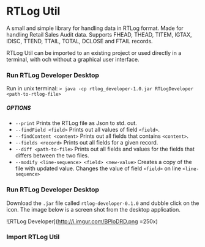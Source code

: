 

# RTLog Util
A small and simple library for handling data in RTLog format. Made for handling Retail Sales Audit data. Supports FHEAD, THEAD, TITEM, IGTAX, IDISC, TTEND, TTAIL, TOTAL, DCLOSE and FTAIL records.

RTLog Util can be imported to an existing project or used directly in a terminal, with och without a graphical user interface.

### Run RTLog Developer Desktop 
Run in unix terminal: `> java -cp rtlog_developer-1.0.jar RTLogDeveloper <path-to-rtlog-file>`

##### OPTIONS

* `--print` Prints the RTLog file as Json to std. out.
* `--findField <field>` Prints out all values of field `<field>`.
* `--findContent <content>` Prints out all fields that contains `<content>`.
* `--fields <record>` Prints out all fields for a given record.
* `--diff <path-to-file>` Prints out all fields and values for the fields that differs between the two files.
* `--modify <line-sequence> <field> <new-value>` Creates a copy of the file with updated value. Changes the value of field `<field>` on line `<line-sequence>` 

### Run RTLog Developer Desktop 
Download the `.jar` file called `rtlog-developer-0.1.0` and dubble click on the icon. The image below is a screen shot from the desktop application.

![RTLog Developer](http://i.imgur.com/BPloDRD.png  =250x)



### Import RTLog Util

